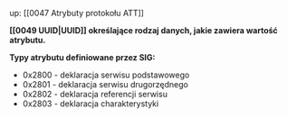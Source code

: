 up: [[0047 Atrybuty protokołu ATT]]

**[[0049 UUID|UUID]] określające rodzaj danych, jakie zawiera wartość atrybutu.**

**Typy atrybutu definiowane przez SIG:**
- 0x2800 - deklaracja serwisu podstawowego
- 0x2801 - deklaracja serwisu drugorzędnego
- 0x2802 - deklaracja referencji serwisu
- 0x2803 - deklaracja charakterystyki